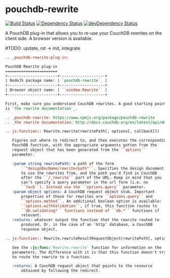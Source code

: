 pouchdb-rewrite
===============

[![Build Status](https://travis-ci.org/pouchdb/pouchdb-rewrite.svg?branch=master)](https://travis-ci.org/pouchdb/pouchdb-rewrite)
[![Dependency Status](https://david-dm.org/pouchdb/pouchdb-rewrite.svg)](https://david-dm.org/pouchdb/pouchdb-rewrite)
[![devDependency Status](https://david-dm.org/pouchdb/pouchdb-rewrite/dev-status.svg)](https://david-dm.org/pouchdb/pouchdb-rewrite#info=devDependencies)

A PouchDB plug-in that allows you to re-use your CouchDB rewrites on the
client side. A browser version is available.

#TODO: update, rst -> md, integrate
```rst
.. _pouchdb-rewrite-plug-in:

PouchDB Rewrite plug-in
=======================
+----------------------+--------------------+
| NodeJS package name: | `pouchdb-rewrite`_ |
+----------------------+--------------------+
| Browser object name: | ``window.Rewrite`` |
+----------------------+--------------------+

First, make sure you understand CouchDB rewrites. A good starting point
is `the rewrite documentation`_.

.. _pouchdb-rewrite: https://www.npmjs.org/package/pouchdb-rewrite
.. _the rewrite documentation: http://docs.couchdb.org/en/latest/api/ddoc/rewrites.html

.. js:function:: Rewrite.rewrite(rewritePath[, options[, callback]])

   Figures out where to redirect to, and then executes the corresponding
   PouchDB function, with the appropriate arguments gotten from the
   request object that has been generated from the ``options``
   parameter.

   :param string rewritePath: a path of the form
       ``"designDocName/rewrite/path"``. Specifies the design document
       to use the rewrites from, and the path you'd find in CouchDB
       after the ``/_rewrite`` part of the URL. Keep in mind that you
       can't specify a query parameter in the url form (i.e. no
       ``?a=b``). Instead use the ``options.query`` parameter.
   :param object options: A CouchDB request object stub. Important
       properties of those for rewrites are ``options.query`` and
       ``options.method``. An additional boolean option is available:
       ``options.withValidation``, if true, this function routes to
       ``db.validating*`` functions instead of ``db.*`` functions if
       relevant.
   :returns: whatever output the function that the rewrite routed to
       produced. Or, in the case of an 'http' database, a CouchDB
       response object.

.. js:function:: Rewrite.rewriteResultRequestObject(rewritePath[, options[, callback]])

   See the :js:func:`Rewrite.rewrite` function for information on the
   parameters. The difference with it is that this function doesn't try
   to route the rewrite to a function.

   :returns: A CouchDB request object that points to the resource
       obtained by following the redirect.
```
